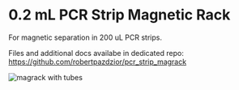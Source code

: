 # 0.2 mL PCR Strip Magnetic Rack

For magnetic separation in 200 uL PCR strips.

Files and additional docs availabe in dedicated repo:
https://github.com/robertpazdzior/pcr_strip_magrack

![magrack with tubes](image.png)